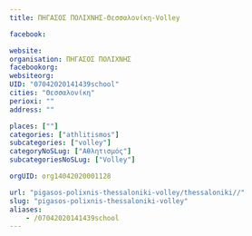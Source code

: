 ```yaml
---
title: ΠΗΓΑΣΟΣ ΠΟΛΙΧΝΗΣ-Θεσσαλονίκη-Volley

facebook:

website:
organisation: ΠΗΓΑΣΟΣ ΠΟΛΙΧΝΗΣ
facebookorg:
websiteorg:
UID: "07042020141439school"
cities: "Θεσσαλονίκη"
perioxi: ""
address: ""

places: [""]
categories: ["athlitismos"]
subcategories: ["volley"]
categoryNoSLug: ["Αθλητισμός"]
subcategoriesNoSLug: ["Volley"]

orgUID: org14042020001128

url: "pigasos-polixnis-thessaloniki-volley/thessaloniki//"
slug: "pigasos-polixnis-thessaloniki-volley"
aliases:
    - /07042020141439school
---
```





